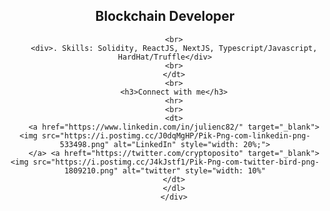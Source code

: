 <div dir="auto" align="center">
        <dl>
        <dt>
        <h2>Blockchain Developer</h2>
        
        <br>
        <div>. Skills: Solidity, ReactJS, NextJS, Typescript/Javascript, HardHat/Truffle</div>
        <br>
        </dt>
        <br>
        <h3>Connect with me</h3>
        <hr>
        <br>
        <dt>
        <a href="https://www.linkedin.com/in/julienc82/" target="_blank"><img src="https://i.postimg.cc/J0dqMgHP/Pik-Png-com-linkedin-png-533498.png" alt="LinkedIn" style="width: 20%;">
        </a> <a hreft="https://twitter.com/cryptoposito" target="_blank"><img src="https://i.postimg.cc/J4kJstf1/Pik-Png-com-twitter-bird-png-1809210.png" alt="twitter" style="width: 10%"
        </dt>
        </dl>
        </div>
